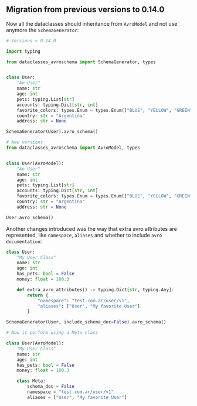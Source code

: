 ## Migration from previous versions to 0.14.0

Now all the dataclasses should inheritance from `AvroModel` and not use anymore the `SchemaGenerator`:

```python
# Versions < 0.14.0

import typing

from dataclasses_avroschema import SchemaGenerator, types


class User:
    "An User"
    name: str
    age: int
    pets: typing.List[str]
    accounts: typing.Dict[str, int]
    favorite_colors: types.Enum = types.Enum(["BLUE", "YELLOW", "GREEN"])
    country: str = "Argentina"
    address: str = None

SchemaGenerator(User).avro_schema()

# New versions
from dataclasses_avroschema import AvroModel, types


class User(AvroModel):
    "An User"
    name: str
    age: int
    pets: typing.List[str]
    accounts: typing.Dict[str, int]
    favorite_colors: types.Enum = types.Enum(["BLUE", "YELLOW", "GREEN"])
    country: str = "Argentina"
    address: str = None

User.avro_schema()
```

Another changes introduced was the way that extra avro attributes are represented, like `namespace`, `aliases` and whether to include `avro documentation`:

```python
class User:
    "My User Class"
    name: str
    age: int
    has_pets: bool = False
    money: float = 100.3

    def extra_avro_attributes() -> typing.Dict[str, typing.Any]:
        return {
            "namespace": "test.com.ar/user/v1",
            "aliases": ["User", "My favorite User"]
        }

SchemaGenerator(User, include_schema_doc=False).avro_schema()

# Now is perform using a Meta class

class User(AvroModel):
    "My User Class"
    name: str
    age: int
    has_pets: bool = False
    money: float = 100.3

    class Meta:
        schema_doc = False
        namespace = "test.com.ar/user/v1"
        aliases = ["User", "My favorite User"]
```
